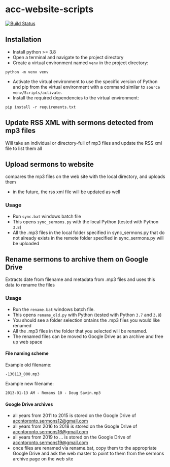 # acc-website-scripts
[![Build Status](https://travis-ci.com/edmund-reinhardt/ACCN-Toronto-Scripts.svg?branch=master)](https://travis-ci.com/edmund-reinhardt/ACCN-Toronto-Scripts)
## Installation

* Install python >= 3.8
* Open a terminal and navigate 
to the project directory
* Create a virtual environment 
named `venv` in the project directory:
```shell script
python -m venv venv
```
* Activate the virtual environment to 
use the specific version of Python and 
pip from the virtual environment with a 
command similar to `source venv/Scripts/activate`.
* Install the required dependencies to 
the virtual environment:
```shell script
pip install -r requirements.txt
```


## Update RSS XML with sermons detected from mp3 files
Will take an individual or directory-full of mp3 files and update the RSS xml file to list them all


## Upload sermons to website
compares the mp3 files on the web site with the local directory, and uploads them
* in the future, the rss xml file will be updated as well

### Usage
* Run `sync.bat` windows batch file
* This opens `sync_sermons.py` with the local Python (tested with Python `3.8`) 
* All the .mp3 files in the local folder specified in sync_sermons.py that do not already exists in the remote
folder specified in sync_sermons.py will be uploaded



## Rename sermons to archive them on Google Drive
Extracts date from filename and metadata from .mp3 files and uses this data to rename the files

### Usage
* Run the `rename.bat` windows batch file.
* This opens `rename_old.py` with Python (tested with Python `3.7` and `3.8`) 
* You should see a folder selection 
ontains the .mp3 files you would like renamed
* All the .mp3 files in the folder that you selected will be renamed.
* The renamed files can be moved to Google Drive as an archive and free up web space

#### File naming scheme
Example old filename:
```
-130113_000.mp3
```
Example new filename:
```
2013-01-13 AM - Romans 10 - Doug Savin.mp3
```

#### Google Drive archives
* all years from 2011 to 2015 is stored on the Google Drive of accntoronto.sermons12@gmail.com
* all years from 2016 to 2018 is stored on the Google Drive of accntoronto.sermons16@gmail.com
* all years from 2019 to ... is stored on the Google Drive of accntoronto.sermons19@gmail.com
* once files are renamed via rename.bat, copy them to the appropriate Google Drive and 
ask the web master to point to them from the sermons archive page on the web site

